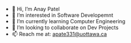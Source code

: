 - 👋 Hi, I’m Anay Patel
- 👀 I’m interested in Software Developemnt
- 🌱 I’m currently learning Computer Engineering
- 💞️ I’m looking to collaborate on Dev Projects
- 📫 Reach me at: apate331@uottawa.ca

<!---
anayp331/anayp331 is a ✨ special ✨ repository because its `README.md` (this file) appears on your GitHub profile.
You can click the Preview link to take a look at your changes.
--->
